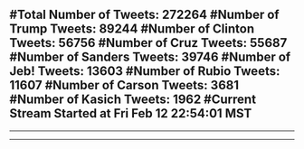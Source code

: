 #Total Number of Tweets: 272264 
#Number of Trump Tweets: 89244
#Number of Clinton Tweets: 56756
#Number of Cruz Tweets: 55687
#Number of Sanders Tweets: 39746
#Number of Jeb! Tweets: 13603
#Number of Rubio Tweets: 11607
#Number of Carson Tweets: 3681
#Number of Kasich Tweets: 1962
#Current Stream Started at Fri Feb 12 22:54:01 MST
---
---
---
